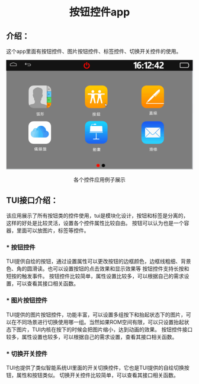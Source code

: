 <h1 align="center"> 按钮控件app </h1>

## 介绍：
这个app里面有按钮控件、图片按钮控件、标签控件、切换开关控件的使用。

<p align="center">
<img src="https://github.com/TUISYS/image/blob/main/buttom.gif">
</p>
<p align="center">
各个控件应用例子展示
</p>

## TUI接口介绍：
该应用展示了所有按钮类的控件使用，tui是模块化设计，按钮和标签是分离的，这样的好处是比较灵活，设置各个控件属性比较自由。
按钮可以认为也是一个容器，里面可以放图片，标签等控件。

### * 按钮控件
TUI提供自绘的按钮，通过设置属性可以更改按钮的边框颜色，边框线粗细、背景色、角的圆滑读。也可以设置按钮的点击效果和显示效果等
按钮控件支持长按和短按的触发事件。
按钮控件比较简单，属性设置比较多，可以根据自己的需求设置，可以查看其接口相关函数。

### * 图片按钮控件
TUI提供的图片按钮控件，功能丰富，可以设置多组按下和抬起状态下的图片，可以在不同场景进行切换使用哪一组。当然如果ROM空间有限，可以只设置抬起状态下图片，TUI内核在按下的时候会把图片缩小，达到动画的效果。
按钮控件接口较多，属性设置也较多，可以根据自己的需求设置，查看其接口相关函数。

### * 切换开关控件
TUI也提供了类似智能系统UI里面的开关切换控件，它也是TUI提供的自绘切换按钮，属性和按钮类似。
切换开关控件比较简单，可以查看其接口相关函数。

